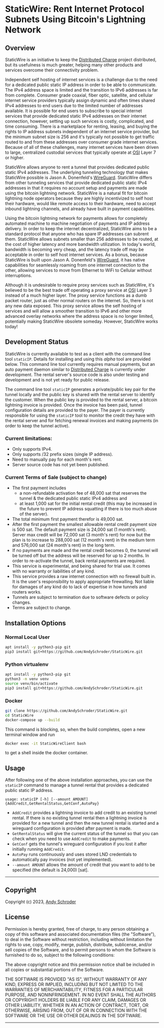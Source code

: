 # StaticWire: Rent Internet Protocol Subnets Using Bitcoin's Lightning Network


## Overview ##

StaticWire is an initiative to keep the [Distributed Charge](http://andyschroder.com/DistributedCharge/) project distributed, but its usefulness is much greater, helping many other products and services overcome their connectivity problem.

Independent self hosting of internet services is a challenge due to the need for a dedicated public static IP address in order to be able to communicate. The IPv4 address space is limited and the transition to IPv6 addresses is far from complete. Consumer grade coaxial, fiber optic, satellite, and cellular internet service providers typically assign dynamic and often times shared IPv4 addresses to end users due to the limited number of addresses available. It is possible for end users to subscribe to special internet services that provide dedicated static IPv4 addresses on their internet connection, however, setting up such services is costly, complicated, and time consuming. There is a marketplace for renting, leasing, and buying the rights to IP address subnets independent of an internet service provider, but the minimum subnet size is 256 and it's typically not possible to get traffic routed to and from these addresses over consumer grade internet services. Because of all of these challenges, many internet services have been driven to large, centralized custodial services that typically operate at [OSI](https://en.wikipedia.org/wiki/OSI_model) Layer 7 or higher.

StaticWire allows anyone to rent a tunnel that provides dedicated public static IPv4 addresses. The underlying tunneling technology that makes StaticWire possible is Jason A. Donenfeld's [WireGuard](https://wireguard.com/). StaticWire differs from other tunneling services that provide dedicated public static IPv4 addresses in that it requires no account setup and payments are made using the bitcoin lightning network. StaticWire is a natural fit for bitcoin lightning node operators because they are highly incentivized to self host their hardware, would like remote access to their hardware, need to accept inbound lightning channels, and already have built in payment capabilities.

Using the bitcoin lightning network for payments allows for completely automated machine to machine negotiation of payments and IP address delivery. In order to keep the internet decentralized, StaticWire aims to be a standard protocol that anyone who has spare IP addresses can subrent them. StaticWire allows subnets smaller than 256 addresses to be routed, at the cost of higher latency and more bandwidth utilization. In today's world, bandwidth is becoming very cheap, and the latency trade off may be acceptable in order to self host internet services. As a bonus, because StaticWire is built upon Jason A. Donenfeld's [WireGuard](https://wireguard.com/), it has native capabilities for seamlessly roaming from one internet connection to the other, allowing services to move from Ethernet to WiFi to Cellular without interruptions.

Although it is undesirable to require proxy services such as StaticWire, it's believed to be the best trade off operating a proxy service at [OSI](https://en.wikipedia.org/wiki/OSI_model) Layer 3 instead of a much higher layer. The proxy service functions as a dumb packet router, just as other normal routers on the internet. So, there is not any new data exposed. This proxy service allows the self hosting of services and will allow a smoother transition to IPv6 and other more advanced overlay networks where the address space is no longer limited, potentially making StaticWire obsolete someday. However, StaticWire works today!

## Development Status ##

StaticWire is currently available to test as a client with the command line tool `staticIP`. Details for installing and using this *alpha* tool are provided below. This command line tool currently requires manual payments, but an auto payment daemon similar to [Distributed Charge](http://andyschroder.com/DistributedCharge/) is currently under development. The rental server's source code is also under testing and development and is not yet ready for public release.

The command line tool `staticIP` generates a private/public key pair for the tunnel locally and the public key is shared with the rental server to identify the customer. When the public key is provided to the rental server, a bitcoin lightning invoice is provided. Once the invoice has been paid, tunnel configuration details are provided to the payer. The payer is currently responsible for using the `staticIP` tool to monitor the credit they have with the rental server and for fetching renewal invoices and making payments (in order to keep the tunnel active).



### Current limitations: ###

- Only supports IPv4.
- Only supports /32 prefix sizes (single IP address).
- Need to manually pay for each month's rent.
- Server source code has not yet been published.



### Current Terms of Sale (subject to change) ###

- The first payment includes 
    - a non-refundable activation fee of 48,000 sat that reserves the tunnel & the dedicated public static IPv4 address and
    - at least 1,000 sat for the initial rental credit (this may be increased in the future to prevent IP address squatting if there is too much abuse of the server).
- The total minimum first payment therefor is 49,000 sat.
- After the first payment the smallest allowable rental credit payment size is 500 sat. The default payment size is 24,000 sat (1 month's rent). Server max credit will be 72,000 sat (3 month's rent) for now but the plan is to increase to 288,000 sat (12 month's rent) in the medium term and 576,000 sat (24 month's rent) in the long term.
- If no payments are made and the rental credit becomes 0, the tunnel will be turned off but the address will be reserved for up to 2 months. In order to re-activate the tunnel, back rental payments are required.
- This service is experimental, and being shared for trial use. It comes with no warranty or liabilities of any kind.
- This service provides a raw internet connection with no firewall built in. It is the user's responsibility to apply appropriate firewalling. Not liable for damages of any kind do to lack of expertise in how tunnels and routers works.
- Tunnels are subject to termination due to software defects or policy changes.
- Terms are subject to change.



## Installation Options ##


### Normal Local User ###

```bash
apt install -y python3-pip git
pip3 install git+https://github.com/AndySchroder/StaticWire.git
```


### Python virtualenv ###

```bash
apt install -y python3-pip git
python3 -m venv venv
source venv/bin/activate
pip3 install git+https://github.com/AndySchroder/StaticWire.git
```


### Docker ###

```bash
git clone https://github.com/AndySchroder/StaticWire.git
cd StaticWire
docker-compose up --build
```

This command is blocking, so, when the build completes, open a new terminal window and run

```bash
docker exec -it StaticWireClient bash
```

to get a shell inside the docker container.





## Usage ##

After following one of the above installation approaches, you can use the `staticIP` command to manage a tunnel rental that provides a dedicated public static IP address.

```
usage: staticIP [-h] [--amount AMOUNT] {AddCredit,GetRentalStatus,GetConf,AutoPay}
```

- `AddCredit` provides a lightning invoice to add credit to an existing tunnel rental. If there is no existing tunnel rental then a lightning invoice is provided for a new tunnel and then the new tunnel rental is started and a wireguard configuration is provided after payment is made.
- `GetRentalStatus` will give the current status of the tunnel so that you can check when you need to use `AddCredit` to make payments.
- `GetConf` gets the tunnel's wireguard configuration if you lost it after initially running `AddCredit`.
- `AutoPay` runs continuously and uses stored LND credentials to automatically pay invoices (not yet implemented).
- `--amount AMOUNT` allows the amount of credit that you want to add to be specified (the default is 24,000) [sat].

  
  
________________________________________________________________

## Copyright ##

Copyright (c) 2023, [Andy Schroder](http://AndySchroder.com)

## License ##

Permission is hereby granted, free of charge, to any person obtaining a copy of this software and associated documentation files (the "Software"), to deal in the Software without restriction, including without limitation the rights to use, copy, modify, merge, publish, distribute, sublicense, and/or sell copies of the Software, and to permit persons to whom the Software is furnished to do so, subject to the following conditions:

The above copyright notice and this permission notice shall be included in all copies or substantial portions of the Software.

THE SOFTWARE IS PROVIDED "AS IS", WITHOUT WARRANTY OF ANY KIND, EXPRESS OR IMPLIED, INCLUDING BUT NOT LIMITED TO THE WARRANTIES OF MERCHANTABILITY, FITNESS FOR A PARTICULAR PURPOSE, AND NONINFRINGEMENT. IN NO EVENT SHALL THE AUTHORS OR COPYRIGHT HOLDERS BE LIABLE FOR ANY CLAIM, DAMAGES OR OTHER LIABILITY, WHETHER IN AN ACTION OF CONTRACT, TORT, OR OTHERWISE, ARISING FROM, OUT OF OR IN CONNECTION WITH THE SOFTWARE OR THE USE OR OTHER DEALINGS IN THE SOFTWARE.

  
  
________________________________________________________________





